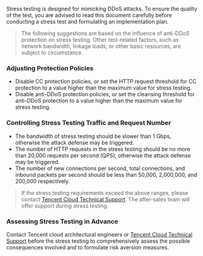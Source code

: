 Stress testing is designed for mimicking DDoS attacks. To ensure the quality of the test, you are advised to read this document carefully before conducting a stress test and formulating an implementation plan.

>The following suggestions are based on the influence of anti-DDoS protection on stress testing. Other test-related factors, such as network bandwidth, linkage loads, or other basic resources, are subject to circumstance.
### Adjusting Protection Policies
- Disable CC protection policies, or set the HTTP request threshold for CC protection to a value higher than the maximum value for stress testing.
- Disable anti-DDoS protection policies, or set the cleansing threshold for anti-DDoS protection to a value higher than the maximum value for stress testing.

### Controlling Stress Testing Traffic and Request Number
- The bandwidth of stress testing should be slower than 1 Gbps, otherwise the attack defense may be triggered.
- The number of HTTP requests in the stress testing should be no more than 20,000 requests per second (QPS), otherwise the attack defense may be triggered.
- The number of new connections per second, total connections, and inbound packets per second should be less than 50,000, 2,000,000, and 200,000 respectively.

>If the stress testing requirements exceed the above ranges, please contact [Tencent Cloud Technical Support](https://intl.cloud.tencent.com/support). The after-sales team will offer support during stress testing.

### Assessing Stress Testing in Advance
Contact Tencent cloud architectural engineers or [Tencent Cloud Technical Support](https://intl.cloud.tencent.com/support) before the stress testing to comprehensively assess the possible consequences involved and to formulate risk aversion measures.


